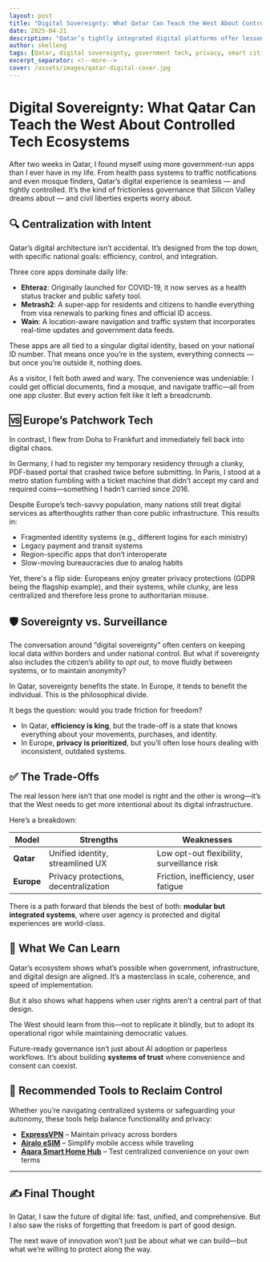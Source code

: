 ```yaml
---
layout: post
title: "Digital Sovereignty: What Qatar Can Teach the West About Controlled Tech Ecosystems"
date: 2025-04-21
description: "Qatar’s tightly integrated digital platforms offer lessons for the West on design, governance, and the trade-offs of centralization."
author: skelleng
tags: [Qatar, digital sovereignty, government tech, privacy, smart cities]
excerpt_separator: <!--more-->
cover: /assets/images/qatar-digital-cover.jpg
---
```


# Digital Sovereignty: What Qatar Can Teach the West About Controlled Tech Ecosystems

After two weeks in Qatar, I found myself using more government-run apps than I ever have in my life. From health pass systems to traffic notifications and even mosque finders, Qatar’s digital experience is seamless — and tightly controlled. It’s the kind of frictionless governance that Silicon Valley dreams about — and civil liberties experts worry about.

<!--more-->

## 🔍 Centralization with Intent

Qatar’s digital architecture isn’t accidental. It’s designed from the top down, with specific national goals: efficiency, control, and integration.

Three core apps dominate daily life:

- **Ehteraz**: Originally launched for COVID-19, it now serves as a health status tracker and public safety tool.
- **Metrash2**: A super-app for residents and citizens to handle everything from visa renewals to parking fines and official ID access.
- **Wain**: A location-aware navigation and traffic system that incorporates real-time updates and government data feeds.

These apps are all tied to a singular digital identity, based on your national ID number. That means once you’re in the system, everything connects — but once you’re outside it, nothing does.

As a visitor, I felt both awed and wary. The convenience was undeniable: I could get official documents, find a mosque, and navigate traffic—all from one app cluster. But every action felt like it left a breadcrumb.

## 🆚 Europe’s Patchwork Tech

In contrast, I flew from Doha to Frankfurt and immediately fell back into digital chaos.

In Germany, I had to register my temporary residency through a clunky, PDF-based portal that crashed twice before submitting. In Paris, I stood at a metro station fumbling with a ticket machine that didn’t accept my card and required coins—something I hadn’t carried since 2016.

Despite Europe’s tech-savvy population, many nations still treat digital services as afterthoughts rather than core public infrastructure. This results in:

- Fragmented identity systems (e.g., different logins for each ministry)
- Legacy payment and transit systems
- Region-specific apps that don’t interoperate
- Slow-moving bureaucracies due to analog habits

Yet, there's a flip side: Europeans enjoy greater privacy protections (GDPR being the flagship example), and their systems, while clunky, are less centralized and therefore less prone to authoritarian misuse.

## 🛡️ Sovereignty vs. Surveillance

The conversation around “digital sovereignty” often centers on keeping local data within borders and under national control. But what if sovereignty also includes the citizen’s ability to *opt out*, to move fluidly between systems, or to maintain anonymity?

In Qatar, sovereignty benefits the state. In Europe, it tends to benefit the individual. This is the philosophical divide.

It begs the question: would you trade friction for freedom?

- In Qatar, **efficiency is king**, but the trade-off is a state that knows everything about your movements, purchases, and identity.
- In Europe, **privacy is prioritized**, but you’ll often lose hours dealing with inconsistent, outdated systems.

## ✅ The Trade-Offs

The real lesson here isn’t that one model is right and the other is wrong—it’s that the West needs to get more intentional about its digital infrastructure.

Here’s a breakdown:

| Model         | Strengths                          | Weaknesses                         |
|---------------|------------------------------------|------------------------------------|
| **Qatar**     | Unified identity, streamlined UX   | Low opt-out flexibility, surveillance risk |
| **Europe**    | Privacy protections, decentralization | Friction, inefficiency, user fatigue |

There is a path forward that blends the best of both: **modular but integrated systems**, where user agency is protected and digital experiences are world-class.

## 🧠 What We Can Learn

Qatar’s ecosystem shows what’s possible when government, infrastructure, and digital design are aligned. It’s a masterclass in scale, coherence, and speed of implementation.

But it also shows what happens when user rights aren’t a central part of that design.

The West should learn from this—not to replicate it blindly, but to adopt its operational rigor while maintaining democratic values.

Future-ready governance isn’t just about AI adoption or paperless workflows. It’s about building **systems of trust** where convenience and consent can coexist.

## 🔗 Recommended Tools to Reclaim Control

Whether you’re navigating centralized systems or safeguarding your autonomy, these tools help balance functionality and privacy:

- **[ExpressVPN](https://www.expressvpn.com)** – Maintain privacy across borders  
- **[Airalo eSIM](https://www.airalo.com)** – Simplify mobile access while traveling  
- **[Aqara Smart Home Hub](https://www.aqara.com)** – Test centralized convenience on your own terms  

---

## ✍️ Final Thought

In Qatar, I saw the future of digital life: fast, unified, and comprehensive. But I also saw the risks of forgetting that freedom is part of good design.

The next wave of innovation won’t just be about what we can build—but what we’re willing to protect along the way.
